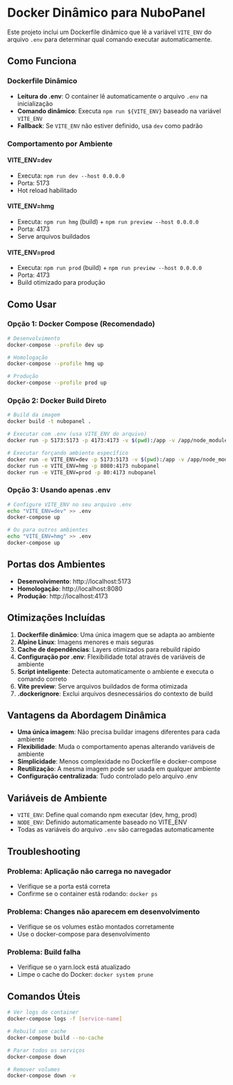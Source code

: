 # Docker Dinâmico para NuboPanel

Este projeto inclui um Dockerfile dinâmico que lê a variável `VITE_ENV` do arquivo `.env` para determinar qual comando executar automaticamente.

## Como Funciona

### Dockerfile Dinâmico
- **Leitura do .env**: O container lê automaticamente o arquivo `.env` na inicialização
- **Comando dinâmico**: Executa `npm run ${VITE_ENV}` baseado na variável `VITE_ENV`
- **Fallback**: Se `VITE_ENV` não estiver definido, usa `dev` como padrão

### Comportamento por Ambiente

#### VITE_ENV=dev
- Executa: `npm run dev --host 0.0.0.0`
- Porta: 5173
- Hot reload habilitado

#### VITE_ENV=hmg
- Executa: `npm run hmg` (build) + `npm run preview --host 0.0.0.0`
- Porta: 4173
- Serve arquivos buildados

#### VITE_ENV=prod
- Executa: `npm run prod` (build) + `npm run preview --host 0.0.0.0`
- Porta: 4173
- Build otimizado para produção

## Como Usar

### Opção 1: Docker Compose (Recomendado)

```bash
# Desenvolvimento
docker-compose --profile dev up

# Homologação
docker-compose --profile hmg up

# Produção
docker-compose --profile prod up
```

### Opção 2: Docker Build Direto

```bash
# Build da imagem
docker build -t nubopanel .

# Executar com .env (usa VITE_ENV do arquivo)
docker run -p 5173:5173 -p 4173:4173 -v $(pwd):/app -v /app/node_modules nubopanel

# Executar forçando ambiente específico
docker run -e VITE_ENV=dev -p 5173:5173 -v $(pwd):/app -v /app/node_modules nubopanel
docker run -e VITE_ENV=hmg -p 8080:4173 nubopanel
docker run -e VITE_ENV=prod -p 80:4173 nubopanel
```

### Opção 3: Usando apenas .env

```bash
# Configure VITE_ENV no seu arquivo .env
echo "VITE_ENV=dev" >> .env
docker-compose up

# Ou para outros ambientes
echo "VITE_ENV=hmg" >> .env
docker-compose up
```

## Portas dos Ambientes

- **Desenvolvimento**: http://localhost:5173
- **Homologação**: http://localhost:8080
- **Produção**: http://localhost:4173

## Otimizações Incluídas

1. **Dockerfile dinâmico**: Uma única imagem que se adapta ao ambiente
2. **Alpine Linux**: Imagens menores e mais seguras
3. **Cache de dependências**: Layers otimizados para rebuild rápido
4. **Configuração por .env**: Flexibilidade total através de variáveis de ambiente
5. **Script inteligente**: Detecta automaticamente o ambiente e executa o comando correto
6. **Vite preview**: Serve arquivos buildados de forma otimizada
7. **.dockerignore**: Exclui arquivos desnecessários do contexto de build

## Vantagens da Abordagem Dinâmica

- **Uma única imagem**: Não precisa buildar imagens diferentes para cada ambiente
- **Flexibilidade**: Muda o comportamento apenas alterando variáveis de ambiente
- **Simplicidade**: Menos complexidade no Dockerfile e docker-compose
- **Reutilização**: A mesma imagem pode ser usada em qualquer ambiente
- **Configuração centralizada**: Tudo controlado pelo arquivo .env

## Variáveis de Ambiente

- `VITE_ENV`: Define qual comando npm executar (dev, hmg, prod)
- `NODE_ENV`: Definido automaticamente baseado no VITE_ENV
- Todas as variáveis do arquivo `.env` são carregadas automaticamente

## Troubleshooting

### Problema: Aplicação não carrega no navegador
- Verifique se a porta está correta
- Confirme se o container está rodando: `docker ps`

### Problema: Changes não aparecem em desenvolvimento
- Verifique se os volumes estão montados corretamente
- Use o docker-compose para desenvolvimento

### Problema: Build falha
- Verifique se o yarn.lock está atualizado
- Limpe o cache do Docker: `docker system prune`

## Comandos Úteis

```bash
# Ver logs do container
docker-compose logs -f [service-name]

# Rebuild sem cache
docker-compose build --no-cache

# Parar todos os serviços
docker-compose down

# Remover volumes
docker-compose down -v
```